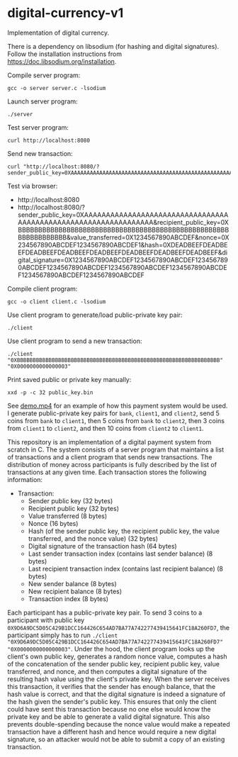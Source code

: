 # digital-currency-v1

Implementation of digital currency.

There is a dependency on libsodium (for hashing and digital signatures). Follow the installation instructions from https://doc.libsodium.org/installation.

Compile server program:
```
gcc -o server server.c -lsodium
```

Launch server program:
```
./server
```

Test server program:
```
curl http://localhost:8080
```

Send new transaction:
```
curl "http://localhost:8080/?sender_public_key=0XAAAAAAAAAAAAAAAAAAAAAAAAAAAAAAAAAAAAAAAAAAAAAAAAAAAAAAAAAAAAAAAA&recipient_public_key=0XBBBBBBBBBBBBBBBBBBBBBBBBBBBBBBBBBBBBBBBBBBBBBBBBBBBBBBBBBBBBBBBB&value_transferred=0X1234567890ABCDEF&nonce=0X234567890ABCDEF1234567890ABCDEF1&hash=0XDEADBEEFDEADBEEFDEADBEEFDEADBEEFDEADBEEFDEADBEEFDEADBEEFDEADBEEF&digital_signature=0X1234567890ABCDEF1234567890ABCDEF1234567890ABCDEF1234567890ABCDEF1234567890ABCDEF1234567890ABCDEF1234567890ABCDEF1234567890ABCDEF"
```

Test via browser:
* http://localhost:8080
* http://localhost:8080/?sender_public_key=0XAAAAAAAAAAAAAAAAAAAAAAAAAAAAAAAAAAAAAAAAAAAAAAAAAAAAAAAAAAAAAAAA&recipient_public_key=0XBBBBBBBBBBBBBBBBBBBBBBBBBBBBBBBBBBBBBBBBBBBBBBBBBBBBBBBBBBBBBBBB&value_transferred=0X1234567890ABCDEF&nonce=0X234567890ABCDEF1234567890ABCDEF1&hash=0XDEADBEEFDEADBEEFDEADBEEFDEADBEEFDEADBEEFDEADBEEFDEADBEEFDEADBEEF&digital_signature=0X1234567890ABCDEF1234567890ABCDEF1234567890ABCDEF1234567890ABCDEF1234567890ABCDEF1234567890ABCDEF1234567890ABCDEF1234567890ABCDEF

Compile client program:
```
gcc -o client client.c -lsodium
```

Use client program to generate/load public-private key pair:
```
./client
```

Use client program to send a new transaction:
```
./client "0XBBBBBBBBBBBBBBBBBBBBBBBBBBBBBBBBBBBBBBBBBBBBBBBBBBBBBBBBBBBBBBBB" "0X0000000000000003"
```

Print saved public or private key manually:
```
xxd -p -c 32 public_key.bin
```


See [demo.mp4](https://github.com/simassakenis/digital-currency-v1/blob/main/demo.mp4) for an example of how this payment system would be used. I generate public-private key pairs for `bank`, `client1`, and `client2`, send 5 coins from `bank` to `client1`, then 5 coins from `bank` to `client2`, then 3 coins from `client1` to `client2`, and then 10 coins from `client2` to `client1`.

This repository is an implementation of a digital payment system from scratch in C. The system consists of a server program that maintains a list of transactions and a client program that sends new transactions. The distribution of money across participants is fully described by the list of transactions at any given time. Each transaction stores the following information:

* Transaction:
    * Sender public key (32 bytes)
    * Recipient public key (32 bytes)
    * Value transferred (8 bytes)
    * Nonce (16 bytes)
    * Hash (of the sender public key, the recipient public key, the value transferred, and the nonce value) (32 bytes)
    * Digital signature of the transaction hash (64 bytes)
    * Last sender transaction index (contains last sender balance) (8 bytes)
    * Last recipient transaction index (contains last recipient balance) (8 bytes)
    * New sender balance (8 bytes)
    * New recipient balance (8 bytes)
    * Transaction index (8 bytes)

Each participant has a public-private key pair. To send 3 coins to a participant with public key `0X9D6A9DC5D05C429B1DCC164426C654AD7BA77A742277439415641FC18A260FD7`, the participant simply has to run `./client "0X9D6A9DC5D05C429B1DCC164426C654AD7BA77A742277439415641FC18A260FD7" "0X0000000000000003"`. Under the hood, the client program looks up the client's own public key, generates a random nonce value, computes a hash of the concatenation of the sender public key, recipient public key, value transferred, and nonce, and then computes a digital signature of the resulting hash value using the client's private key. When the server receives this transaction, it verifies that the sender has enough balance, that the hash value is correct, and that the digital signature is indeed a signature of the hash given the sender's public key. This ensures that only the client could have sent this transaction because no one else would know the private key and be able to generate a valid digital signature. This also prevents double-spending because the nonce value would make a repeated transaction have a different hash and hence would require a new digital signature, so an attacker would not be able to submit a copy of an existing transaction.


